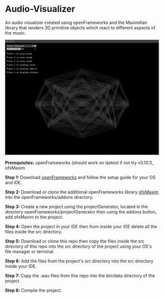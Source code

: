 # Audio-Visualizer
An audio visualizer created using openFrameworks and the Maximilian library that renders 3D primitive objects which react to different aspects of the music.

![](preview.gif)

**Prerequisites:** openFrameworks (should work on lastest if not try v0.10.1), ofxMaxim

**Step 1:** Download [openFrameworks](https://openframeworks.cc/download/) and follow the setup guide for your OS and IDE.

**Step 2:** Download or clone the additional openFrameworks library [ofxMaxim](https://github.com/micknoise/Maximilian) into the openFrameworks/addons directory.

**Step 3:** Create a new project using the projectGenerator, located in the directory openFrameworks/projectGenerator then using the addons button, add ofxMaxim to the project.

**Step 4:** Open the project in your IDE then from inside your IDE delete all the files inside the src directory.

**Step 5:** Download or clone this repo then copy the files inside the src directory of this repo into the src directory of the project using your OS's file manager or terminal.

**Step 6:** Add the files from the project's src directory into the src directory inside your IDE.

**Step 7:** Copy the .wav files from this repo into the bin/data directory of the project.

**Step 8:** Compile the project.


